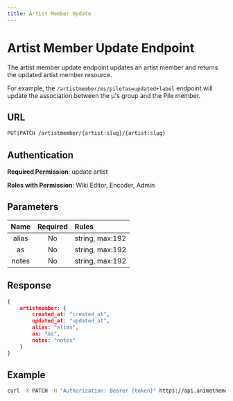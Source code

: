 ```yaml
---
title: Artist Member Update
---
```


# Artist Member Update Endpoint

The artist member update endpoint updates an artist member and returns the updated artist member resource.

For example, the `/artistmember/ms/pile?as=updated+label` endpoint will update the association between the μ's group and the Pile member.

## URL

```sh
PUT|PATCH /artistmember/{artist:slug}/{artist:slug}
```

## Authentication

**Required Permission**: update artist

**Roles with Permission**: Wiki Editor, Encoder, Admin

## Parameters

| Name        | Required | Rules           |
| :---------: | :------: | :-------------- |
| alias       | No       | string, max:192 |
| as          | No       | string, max:192 |
| notes       | No       | string, max:192 |

## Response

```json
{
    artistmember: {
        created_at: "created_at",
        updated_at: "updated_at",
        alias: "alias",
        as: "as",
        notes: "notes"
    }
}
```

## Example

```bash
curl -X PATCH -H "Authorization: Bearer {token}" https://api.animethemes.moe/artistmember/
```
